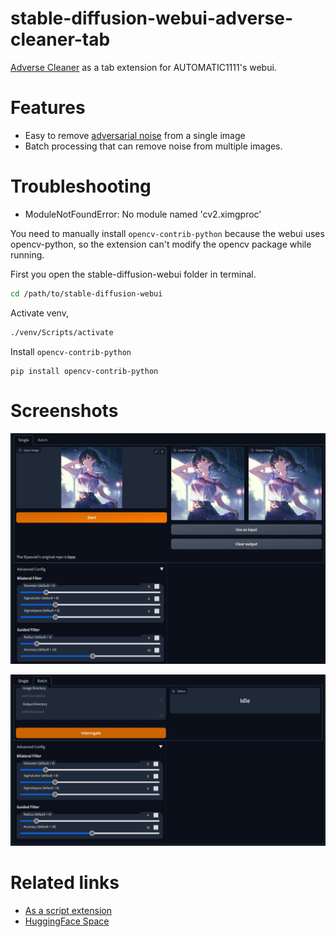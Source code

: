 # stable-diffusion-webui-adverse-cleaner-tab

[Adverse Cleaner](https://github.com/lllyasviel/AdverseCleaner/tree/main) as a tab extension for AUTOMATIC1111's webui.

# Features

- Easy to remove [adversarial noise](https://arxiv.org/abs/1412.6572) from a single image
- Batch processing that can remove noise from multiple images.

# Troubleshooting 

- ModuleNotFoundError: No module named 'cv2.ximgproc'

You need to manually install `opencv-contrib-python` because the webui uses opencv-python, so the extension can't modify the opencv package while running.

First you open the stable-diffusion-webui folder in terminal.

```bash
cd /path/to/stable-diffusion-webui
```

Activate venv,
```bash
./venv/Scripts/activate
```

Install `opencv-contrib-python`
```
pip install opencv-contrib-python
```

# Screenshots

![screenshot1](./screenshots/screenshot1.jpg)

![screenshot2](./screenshots/screenshot2.jpg)

# Related links

- [As a script extension](https://github.com/gogodr/AdverseCleanerExtension)
- [HuggingFace Space](https://huggingface.co/spaces/p1atdev/AdverseCleaner)


